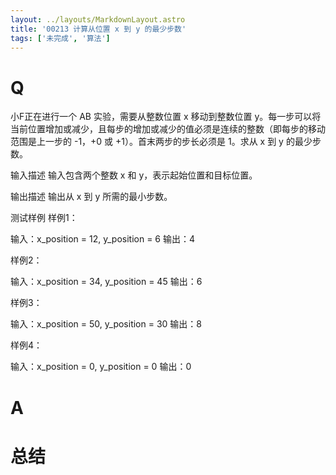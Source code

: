```yaml
---
layout: ../layouts/MarkdownLayout.astro
title: '00213 计算从位置 x 到 y 的最少步数'
tags: ['未完成', '算法']
---
```


# Q

小F正在进行一个 AB 实验，需要从整数位置 x 移动到整数位置 y。每一步可以将当前位置增加或减少，且每步的增加或减少的值必须是连续的整数（即每步的移动范围是上一步的 -1，+0 或 +1）。首末两步的步长必须是 1。求从 x 到 y 的最少步数。

输入描述
输入包含两个整数 x 和 y，表示起始位置和目标位置。

输出描述
输出从 x 到 y 所需的最小步数。

测试样例
样例1：

输入：x_position = 12, y_position = 6
输出：4

样例2：

输入：x_position = 34, y_position = 45
输出：6

样例3：

输入：x_position = 50, y_position = 30
输出：8

样例4：

输入：x_position = 0, y_position = 0
输出：0

# A



# 总结



<script>
  function func() {

  }
  
</script>